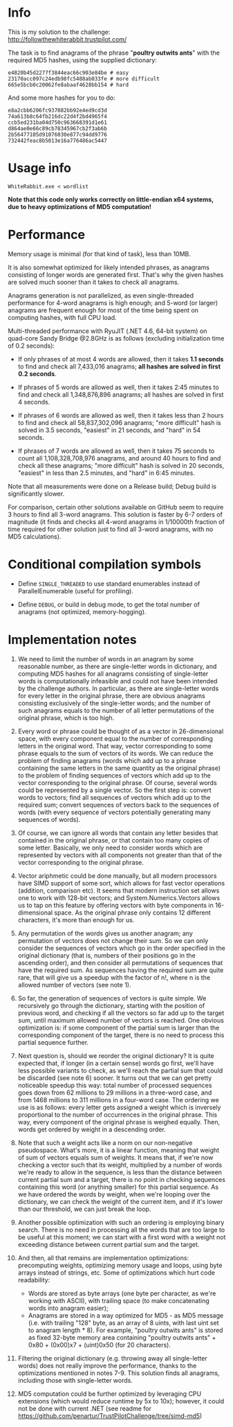 Info
====

This is my solution to the challenge: http://followthewhiterabbit.trustpilot.com/

The task is to find anagrams of the phrase "**poultry outwits ants**" with the required MD5 hashes, using the supplied dictionary:

```
e4820b45d2277f3844eac66c903e84be # easy
23170acc097c24edb98fc5488ab033fe # more difficult
665e5bcb0c20062fe8abaaf4628bb154 # hard
```

And some more hashes for you to do:

```
e8a2cbb6206fc937082bb92e4ed9cd3d
74a613b8c64fb216dc22d4f2bd4965f4
ccb5ed231ba04d750c963668391d1e61
d864ae0e66c89cb78345967cb2f3ab6b
2b56477105d91076030e877c94dd9776
732442feac8b5013e16a776486ac5447
```

Usage info
==========

```
WhiteRabbit.exe < wordlist
```

**Note that this code only works correctly on little-endian x64 systems, due to heavy optimizations of MD5 computation!**

Performance
===========

Memory usage is minimal (for that kind of task), less than 10MB.

It is also somewhat optimized for likely intended phrases, as anagrams consisting of longer words are generated first.
That's why the given hashes are solved much sooner than it takes to check all anagrams.

Anagrams generation is not parallelized, as even single-threaded performance for 4-word anagrams is high enough; and 5-word (or larger) anagrams are frequent enough for most of the time being spent on computing hashes, with full CPU load.

Multi-threaded performance with RyuJIT (.NET 4.6, 64-bit system) on quad-core Sandy Bridge @2.8GHz is as follows (excluding initialization time of 0.2 seconds):

* If only phrases of at most 4 words are allowed, then it takes **1.1 seconds** to find and check all 7,433,016 anagrams; **all hashes are solved in first 0.2 seconds**.

* If phrases of 5 words are allowed as well, then it takes 2:45 minutes to find and check all 1,348,876,896 anagrams; all hashes are solved in first 4 seconds.

* If phrases of 6 words are allowed as well, then it takes less than 2 hours to find and check all 58,837,302,096 anagrams; "more difficult" hash is solved in 3.5 seconds, "easiest" in 21 seconds, and "hard" in 54 seconds.

* If phrases of 7 words are allowed as well, then it takes 75 seconds to count all 1,108,328,708,976 anagrams, and around 40 hours to find and check all these anagrams; "more difficult" hash is solved in 20 seconds, "easiest" in less than 2.5 minutes, and "hard" in 6:45 minutes.

Note that all measurements were done on a Release build; Debug build is significantly slower.

For comparison, certain other solutions available on GitHub seem to require 3 hours to find all 3-word anagrams. This solution is faster by 6-7 orders of magnitude (it finds and checks all 4-word anagrams in 1/10000th fraction of time required for other solution just to find all 3-word anagrams, with no MD5 calculations).

Conditional compilation symbols
===============================

* Define `SINGLE_THREADED` to use standard enumerables instead of ParallelEnumerable (useful for profiling).

* Define `DEBUG`, or build in debug mode, to get the total number of anagrams (not optimized, memory-hogging).

Implementation notes
====================

1. We need to limit the number of words in an anagram by some reasonable number, as there are single-letter words in dictionary, and computing MD5 hashes for all anagrams consisting of single-letter words is computationally infeasible and could not have been intended by the challenge authors.
In particular, as there are single-letter words for every letter in the original phrase, there are obvious anagrams consisting exclusively of the single-letter words; and the number of such anagrams equals to the number of all letter permutations of the original phrase, which is too high.

2. Every word or phrase could be thought of as a vector in 26-dimensional space, with every component equal to the number of corresponding letters in the original word.
That way, vector corresponding to some phrase equals to the sum of vectors of its words.
We can reduce the problem of finding anagrams (words which add up to a phrase containing the same letters in the same quantity as the original phrase) to the problem of finding sequences of vectors which add up to the vector corresponding to the original phrase.
Of course, several words could be represented by a single vector.
So the first step is: convert words to vectors; find all sequences of vectors which add up to the required sum; convert sequences of vectors back to the sequences of words (with every sequence of vectors potentially generating many sequences of words).

3. Of course, we can ignore all words that contain any letter besides that contained in the original phrase, or that contain too many copies of some letter.
Basically, we only need to consider words which are represented by vectors with all components not greater than that of the vector corresponding to the original phrase.

4. Vector ariphmetic could be done manually, but all modern processors have SIMD support of some sort, which allows for fast vector operations (addition, comparison etc).
It seems that modern instruction set allows one to work with 128-bit vectors; and System.Numerics.Vectors allows us to tap on this feature by offering vectors with byte components in 16-dimensional space.
As the original phrase only contains 12 different characters, it's more than enough for us.

5. Any permutation of the words gives us another anagram; any permutation of vectors does not change their sum.
So we can only consider the sequences of vectors which go in the order specified in the original dictionary (that is, numbers of their positions go in the ascending order), and then consider all permutations of sequences that have the required sum.
As sequences having the required sum are quite rare, that will give us a speedup with the factor of n!, where n is the allowed number of vectors (see note 1).

6. So far, the generation of sequences of vectors is quite simple.
We recursively go through the dictionary, starting with the position of previous word, and checking if all the vectors so far add up to the target sum, until maximum allowed number of vectors is reached.
One obvious optimization is: if some component of the partial sum is larger than the corresponding component of the target, there is no need to process this partial sequence further.

7. Next question is, should we reorder the original dictionary?
It is quite expected that, if longer (in a certain sense) words go first, we'll have less possible variants to check, as we'll reach the partial sum that could be discarded (see note 6) sooner.
It turns out that we can get pretty noticeable speedup this way: total number of processed sequences goes down from 62 millions to 29 millions in a three-word case, and from 1468 millions to 311 millions in a four-word case.
The ordering we use is as follows: every letter gets assigned a weight which is inversely proportional to the number of occurrences in the original phrase.
This way, every component of the original phrase is weighed equally.
Then, words get ordered by weight in a descending order.

8. Note that such a weight acts like a norm on our non-negative pseudospace.
What's more, it is a linear function, meaning that weight of sum of vectors equals sum of weights.
It means that, if we're now checking a vector such that its weight, multiplied by a number of words we're ready to allow in the sequence, is less than the distance between current partial sum and a target, there is no point in checking sequences containing this word (or anything smaller) for this partial sequence.
As we have ordered the words by weight, when we're looping over the dictionary, we can check the weight of the current item, and if it's lower than our threshold, we can just break the loop.

9. Another possible optimization with such an ordering is employing binary search.
There is no need in processing all the words that are too large to be useful at this moment; we can start with a first word with a weight not exceeding distance between current partial sum and the target.

10. And then, all that remains are implementation optimizations: precomputing weights, optimizing memory usage and loops, using byte arrays instead of strings, etc. Some of optimizations which hurt code readability:
    * Words are stored as byte arrays (one byte per character, as we're working with ASCII), with trailing space (to make concatenating words into anagram easier);
    * Anagrams are stored in a way optimized for MD5 - as MD5 message (i.e. with trailing "128" byte, as an array of 8 uints, with last uint set to anagram length * 8). For example, "poultry outwits ants" is stored as fixed 32-byte memory area containing "poultry outwits ants" + 0x80 + (0x00)x7 + (uint)0x50 (for 20 characters).

11. Filtering the original dictionary (e.g. throwing away all single-letter words) does not really improve the performance, thanks to the optimizations mentioned in notes 7-9.
This solution finds all anagrams, including those with single-letter words.

12. MD5 computation could be further optimized by leveraging CPU extensions (which would reduce runtime by 5x to 10x); however, it could not be done with current .NET (see readme for https://github.com/penartur/TrustPilotChallenge/tree/simd-md5)
